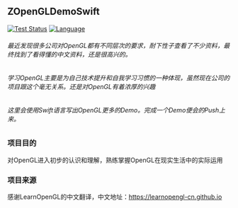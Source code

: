 ## ZOpenGLDemoSwift

[![Test Status](https://travis-ci.org/douban/rexxar-ios.svg?branch=master)](https://travis-ci.org/douban/rexxar-ios)
[![Language](https://img.shields.io/badge/language-Swift-blue.svg)](https://developer.apple.com/library/mac/documentation/Cocoa/Conceptual/ProgrammingWithObjectiveC/Introduction/Introduction.html)  

###### 最近发现很多公司对OpenGL都有不同层次的要求，耐下性子查看了不少资料，最终找到了看得懂的中文资料，还是很高兴的。
###### 学习OpenGL主要是为自己技术提升和自我学习习惯的一种体现，虽然现在公司的项目跟这个毫无关系。还是对OpenGL有着浓厚的兴趣
###### 这里会使用Swift语言写出OpenGL更多的Demo。完成一个Demo便会的Push上来。



### 项目目的

对OpenGL进入初步的认识和理解，熟练掌握OpenGL在现实生活中的实际运用

### 项目来源

感谢LearnOpenGL的中文翻译，中文地址：https://learnopengl-cn.github.io
